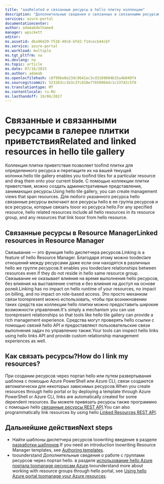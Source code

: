 ```yaml
---
title: "aaaRelated и связанные ресурсы в hello плитку коллекции"
description: "Дополнительные сведения о связанных и связанными ресурсами, отображаемых в галерее плитки приветствия hello Azure предварительной версии портала."
services: azure-portal
documentationcenter: 
author: adamabdelhamed
manager: wpickett
editor: 
ms.assetid: dba96d29-f518-49c8-bfd2-f14cecb44cbf
ms.service: azure-portal
ms.workload: multiple
ms.tgt_pltfrm: na
ms.devlang: na
ms.topic: article
ms.date: 07/16/2015
ms.author: adamab
ms.openlocfilehash: c8f99be8e23dc9641ec3cd3169604b33a4b049f4
ms.sourcegitcommit: 523283cc1b3c37c428e77850964dc1c33742c5f0
ms.translationtype: MT
ms.contentlocale: ru-RU
ms.lasthandoff: 10/06/2017
---
```

# <a name="related-and-linked-resources-in-hello-tile-gallery"></a><span data-ttu-id="298d7-103">Связанные и связанными ресурсами в галерее плитки приветствия</span><span class="sxs-lookup"><span data-stu-id="298d7-103">Related and linked resources in hello tile gallery</span></span>
<span data-ttu-id="298d7-104">Коллекция плитки приветствия позволяет toofind плитки для определенного ресурса и перетащите их на вашей текущей колонки.</span><span class="sxs-lookup"><span data-stu-id="298d7-104">hello tile gallery enables you toofind tiles for a particular resource and drag them onto your current blade.</span></span> <span data-ttu-id="298d7-105">С помощью коллекции плитки приветствия, можно создать административные представления, занимающих ресурсы.</span><span class="sxs-lookup"><span data-stu-id="298d7-105">Using hello tile gallery, you can create management views that span resources.</span></span> <span data-ttu-id="298d7-106">Для любого указанного ресурса hello связанные ресурсы включают все ресурсы hello в ее группа ресурсов и все ресурсы, которые связать tooor из ресурса hello.</span><span class="sxs-lookup"><span data-stu-id="298d7-106">For any specified resource, hello related resources include all hello resources in its resource group, and any resources that link tooor from hello resource.</span></span>

## <a name="linked-resources-in-resource-manager"></a><span data-ttu-id="298d7-107">Связанные ресурсы в Resource Manager</span><span class="sxs-lookup"><span data-stu-id="298d7-107">Linked resources in Resource Manager</span></span>
<span data-ttu-id="298d7-108">Связывание — это функция hello диспетчера ресурсов.</span><span class="sxs-lookup"><span data-stu-id="298d7-108">Linking is a feature of hello Resource Manager.</span></span>  <span data-ttu-id="298d7-109">Благодаря этому можно toodeclare отношений между ресурсами даже если они находятся в различных hello же группе ресурсов.</span><span class="sxs-lookup"><span data-stu-id="298d7-109">It enables you toodeclare relationships between resources even if they do not reside in hello same resource group.</span></span> <span data-ttu-id="298d7-110">Связывание не оказывает влияния на время выполнения hello ресурсов, без влияния на выставление счетов и без влияния на доступ на основе ролей.</span><span class="sxs-lookup"><span data-stu-id="298d7-110">Linking has no impact on hello runtime of your resources, no impact on billing, and no impact on role-based access.</span></span>  <span data-ttu-id="298d7-111">Это просто механизм связи toorepresent можно использовать, чтобы при возникновении таких средств как коллекции hello плитки можно предоставить широкие возможности управления.</span><span class="sxs-lookup"><span data-stu-id="298d7-111">It's simply a mechanism you can use toorepresent relationships so that tools like hello tile gallery can provide a rich management experience.</span></span>  <span data-ttu-id="298d7-112">Средства могут проверять hello ссылки с помощью связей hello API и предоставляют пользовательские связи выполнения задач по управлению также.</span><span class="sxs-lookup"><span data-stu-id="298d7-112">Your tools can inspect hello links using hello links API and provide custom relationship management experiences as well.</span></span> 

## <a name="how-do-i-link-my-resources"></a><span data-ttu-id="298d7-113">Как связать ресурсы?</span><span class="sxs-lookup"><span data-stu-id="298d7-113">How do I link my resources?</span></span>
<span data-ttu-id="298d7-114">При создании ресурсов через портал hello или путем развертывания шаблона с помощью Azure PowerShell или Azure CLI, связи создаются автоматически для некоторых зависимых ресурсов.</span><span class="sxs-lookup"><span data-stu-id="298d7-114">When you create resources through hello portal or by deploying a template through Azure PowerShell or Azure CLI, links are automatically created for some dependent resources.</span></span> <span data-ttu-id="298d7-115">Вы можете привязать ресурсы также программно с помощью hello [связанные ресурсы REST API](/rest/api/resources/resourcelinks).</span><span class="sxs-lookup"><span data-stu-id="298d7-115">You can also programmatically link resources by using hello [Linked Resources REST API](/rest/api/resources/resourcelinks).</span></span>

## <a name="next-steps"></a><span data-ttu-id="298d7-116">Дальнейшие действия</span><span class="sxs-lookup"><span data-stu-id="298d7-116">Next steps</span></span>
* <span data-ttu-id="298d7-117">Найти шаблоны диспетчера ресурсов toowriting введение в разделе [разработки шаблонов](../azure-resource-manager/resource-group-authoring-templates.md).</span><span class="sxs-lookup"><span data-stu-id="298d7-117">If you need an introduction toowriting Resource Manager templates, see [Authoring templates](../azure-resource-manager/resource-group-authoring-templates.md).</span></span>
* <span data-ttu-id="298d7-118">toounderstand Дополнительные сведения о работе с группами ресурсов через портал hello. в разделе [использование hello Azure портала toomanage ресурсам Azure](../azure-resource-manager/resource-group-portal.md).</span><span class="sxs-lookup"><span data-stu-id="298d7-118">toounderstand more about working with resource groups through hello portal, see [Using hello Azure portal toomanage your Azure resources](../azure-resource-manager/resource-group-portal.md).</span></span>

